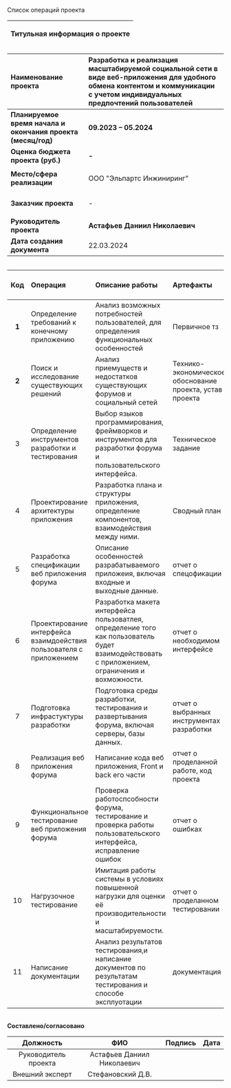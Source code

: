 Список операций проекта

|<p>**Титульная информация о проекте**</p><p></p>|
| :-: |

|**Наименование проекта**|**Разработка и реализация масштабируемой социальной сети в виде веб-приложения для удобного обмена контентом и коммуникации с учетом индивидуальных предпочтений пользователей**|
| :- | :- |
|**Планируемое время начала и окончания проекта (месяц/год)**|**09.2023 – 05.2024**|
|**Оценка бюджета проекта (руб.)**|**-**|
|**Место/сфера реализации**|<p>ООО "Эльпартс Инжиниринг"</p>|
|**Заказчик проекта**|<p> - </p>|
|**Руководитель проекта**|**Астафьев Даниил Николаевич**|
|**Дата создания документа**|22.03.2024|

||
| :-: |

|**Код**|**Операция**|**Описание работы**|**Артефакты**|**Трудовые затраты в днях**|
| :-: | :- | :- |:- |:- |
|**1**|Определение требований к конечному приложению|Анализ возможных потребностей пользователей, для определения функциональных особенностей|Первичное тз|10|
|**2**|Поиск и исследование существующих решений|Анализ приемуществ и недостатков существующих форумов и социальный сетей|Технико-экономическое обоснование проекта, устав проекта|10|
|3|Определение инструментов разработки и тестирования|Выбор языков программирования, фреймворков и инструментов для разработки форума и пользовательского интерфейса.|Техническое задание|18|
|4|Проектирование архитектуры приложения|Разработка плана и структуры приложения, определение компонентов, взаимодействия между ними.|Сводный план|23|
|5|Разработка спецификации веб приложения форума|Описание особенностей разрабатываемого приложеия, включая входные и выходные данные.| отчет о спецофикации |7|
|6|Проектирование интерфейса взаимдоействия пользователя с приложением|Разработка макета интерфейса пользоватлея, определение того как пользователь будет взаимодействовать с приложением, ограничения и вохможности.|отчет о необходимом интерфейсе |15|
|7|Подготовка инфрастуктуры разработки|Подготовка среды разработки, тестирования и развертывания форума, включая серверы, базы данных.| отчет о выбранных инструментах разработки |10|
|8|Реализация веб приложения форума|Написание кода веб приложения, Front и back его части|отчет о проделанной работе, код проекта |77|
|9|Функциональное тестирование веб приложения форума|Проверка работоспсобности форума, тестирование и проверка работы пользовательского интерфейса, исправление ошибок |отчет о ошибках |22|
|10|Нагрузочное тестирование|Имитация работы системы в условиях повышенной нагрузки для оценки её производительности и масштабируемости.| отчет о проделанном тестировании |2|
|11|Написание документации|Анализ результатов тестирования,и написание документов по результатам тестирования и способе эксплуотации| документация |2|

||
| :-: |

**Составлено/согласовано**


|**Должность**|**ФИО**|**Подпись**|**Дата**|
| :-: | :-: | :-: | :-: |
|Руководитель проекта|Астафьев Даниил Николаевич|||
|Внешний эксперт|Стефановский Д.В.|||
